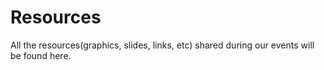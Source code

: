 # Resources
All the resources(graphics, slides, links, etc) shared during our events will be found here.
